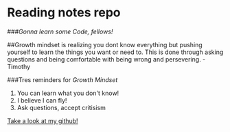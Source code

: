 # **Reading notes repo**

###*Gonna learn some Code, fellows!*

##Growth mindset is realizing you dont know everything but pushing yourself to learn the things you want or need to. This is done through asking questions and being comfortable with being wrong and persevering. -Timothy


###Tres reminders for *Growth Mindset*

1. You can learn what you don't know!
2. I believe I can fly!
3. Ask questions, accept critisism

[Take a look at my github!](https://github.com/Timothy-Adams)
